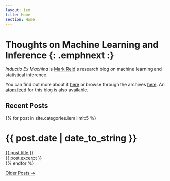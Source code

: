 ```yaml
---
layout: iem
title: Home
section: Home
---
```


Thoughts on Machine Learning and Inference {: .emphnext :}
==========================================

_Inductio Ex Machina_ is [Mark Reid](/)'s research blog on machine learning and 
statistical inference.

You can find out more about it [here](info.html) or browse through 
the archives [here](past.html). 
An [atom feed](atom.xml) for this blog is also 
available.

Recent Posts
------------

{% for post in site.categories.iem limit:5 %}
<div class="section list">
  <h1>{{ post.date | date_to_string }}</h1>
  <a class="title" href="{{ post.url }}">{{ post.title }}</a><br/>
  <span class="excerpt">{{ post.excerpt }}</span>
</div>
{% endfor %}

<p>
<a href="past.html">Older Posts &rarr;</a>
</p>
<!--
  <ul class="posts">
    {% for post in site.categories.work %}	  
      <li><span>{{ post.date | date_to_string }}</span> &raquo; <a href="{{ post.url }}">{{ post.title }}</a><br/>
	  <span class="excerpt">{{ post.excerpt }}</span>
	  </li>
    {% endfor %}
  </ul>
-->
  